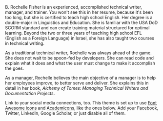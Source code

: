 B. Rochelle Fisher is an experienced, accomplished technical writer, manager, and trainer. You won't see this in her resume, because it's been too long, but she is certified to teach high school English. Her degree is a double-major in Linguistics and Education. She is familiar with the USA DoD SCORM standard and can create training material structured for optimal learning. Beyond the two or three years of teaching high school EFL (English as a Foreign Language) in Israel, she has also taught two courses in technical writing.

As a traditional technical writer, Rochelle was always ahead of the game. She does not wait to be spoon-fed by developers. She can read code and explain what it does and what the user must change to make it accomplish the goes. 

As a manager, Rochelle believes the main objective of a manager is to help her employees improve, to better serve and deliver. She explains this in detail in her book, *Alchemy of Tomes: Managing Technical Writers and Documentation Projects*.



Link to your social media connections, too. This theme is set up to use [Font Awesome icons](https://fontawesome.com/) and [Academicons](https://jpswalsh.github.io/academicons/), like the ones below. Add your Facebook, Twitter, LinkedIn, Google Scholar, or just disable all of them.
